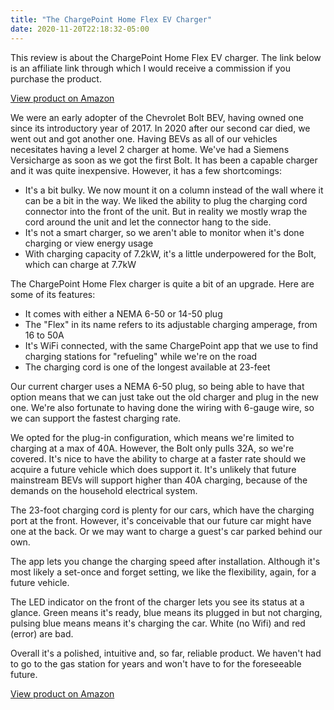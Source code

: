 ```yaml
---
title: "The ChargePoint Home Flex EV Charger"
date: 2020-11-20T22:18:32-05:00
---
```


This review is about the ChargePoint Home Flex EV charger.  The link below is an affiliate link through which I would receive a commission if you purchase the product.

[View product on Amazon](https://www.amazon.com/gp/product/B07WXZDHGV/ref=as_li_tl?ie=UTF8&camp=1789&creative=9325&creativeASIN=B07WXZDHGV&linkCode=as2&tag=yentrorg-20&linkId=9ef08c1c426a3f3163e456866799481b)

We were an early adopter of the Chevrolet Bolt BEV, having owned one since its introductory year of 2017.  In 2020 after our second car died, we went out and got another one.  Having BEVs as all of our vehicles necesitates having a level 2 charger at home.  We've had a Siemens Versicharge as soon as we got the first Bolt.  It has been a capable charger and it was quite inexpensive.  However, it has a few shortcomings:
- It's a bit bulky.  We now mount it on a column instead of the wall where it can be a bit in the way.  We liked the ability to plug the charging cord connector into the front of the unit.  But in reality we mostly wrap the cord around the unit and let the connector hang to the side.
- It's not a smart charger, so we aren't able to monitor when it's done charging or view energy usage
- With charging capacity of 7.2kW, it's a little underpowered for the Bolt, which can charge at 7.7kW

The ChargePoint Home Flex charger is quite a bit of an upgrade.  Here are some of its features:
- It comes with either a NEMA 6-50 or 14-50 plug
- The "Flex" in its name refers to its adjustable charging amperage, from 16 to 50A
- It's WiFi connected, with the same ChargePoint app that we use to find charging stations for "refueling" while we're on the road
- The charging cord is one of the longest available at 23-feet

Our current charger uses a NEMA 6-50 plug, so being able to have that option means that we can just take out the old charger and plug in the new one.  We're also fortunate to having done the wiring with 6-gauge wire, so we can support the fastest charging rate.

We opted for the plug-in configuration, which means we're limited to charging at a max of 40A.  However, the Bolt only pulls 32A, so we're covered.  It's nice to have the ability to charge at a faster rate should we acquire a future vehicle which does support it.  It's unlikely that future mainstream BEVs will support higher than 40A charging, because of the demands on the household electrical system.

The 23-foot charging cord is plenty for our cars, which have the charging port at the front.  However, it's conceivable that our future car might have one at the back.  Or we may want to charge a guest's car parked behind our own.

The app lets you change the charging speed after installation.  Although it's most likely a set-once and forget setting, we like the flexibility, again, for a future vehicle.

The LED indicator on the front of the charger lets you see its status at a glance.  Green means it's ready, blue means its plugged in but not charging, pulsing blue means means it's charging the car.  White (no Wifi) and red (error) are bad.

Overall it's a polished, intuitive and, so far, reliable product.  We haven't had to go to the gas station for years and won't have to for the foreseeable future.

[View product on Amazon](https://www.amazon.com/gp/product/B07WXZDHGV/ref=as_li_tl?ie=UTF8&camp=1789&creative=9325&creativeASIN=B07WXZDHGV&linkCode=as2&tag=yentrorg-20&linkId=9ef08c1c426a3f3163e456866799481b)
